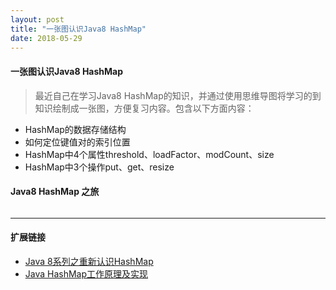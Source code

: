 ```yaml
---
layout: post
title: "一张图认识Java8 HashMap"
date: 2018-05-29
---
```


#### 一张图认识Java8 HashMap

> 最近自己在学习Java8 HashMap的知识，并通过使用思维导图将学习的到知识绘制成一张图，方便复习内容。包含以下方面内容：
- HashMap的数据存储结构
- 如何定位键值对的索引位置
- HashMap中4个属性threshold、loadFactor、modCount、size
- HashMap中3个操作put、get、resize

#### Java8 HashMap 之旅


![]()


---
#### 扩展链接

- [Java 8系列之重新认识HashMap](https://tech.meituan.com/java-hashmap.html)
- [Java HashMap工作原理及实现](https://yikun.github.io/2015/04/01/Java-HashMap%E5%B7%A5%E4%BD%9C%E5%8E%9F%E7%90%86%E5%8F%8A%E5%AE%9E%E7%8E%B0/)

